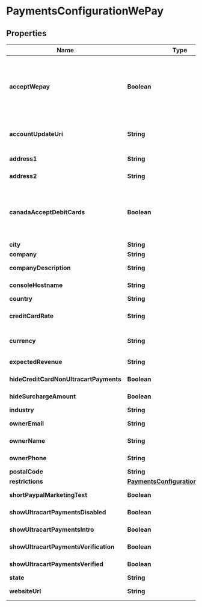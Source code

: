 
# PaymentsConfigurationWePay

## Properties
Name | Type | Description | Notes
------------ | ------------- | ------------- | -------------
**acceptWepay** | **Boolean** | Master flag indicating this merchant accepts UltraCart Payments WePay |  [optional]
**accountUpdateUri** | **String** | URI for updating the WePay account |  [optional]
**address1** | **String** | Address line 1 |  [optional]
**address2** | **String** | Address line 2 |  [optional]
**canadaAcceptDebitCards** | **Boolean** | For Canadian merchants, true if they wish to accept debit cards |  [optional]
**city** | **String** | City |  [optional]
**company** | **String** | Company |  [optional]
**companyDescription** | **String** | Company description |  [optional]
**consoleHostname** | **String** | Console hostname |  [optional]
**country** | **String** | Country |  [optional]
**creditCardRate** | **String** | WePay credit card rate |  [optional]
**currency** | **String** | Base currency for transactions |  [optional]
**expectedRevenue** | **String** | Expected Revenue |  [optional]
**hideCreditCardNonUltracartPayments** | **Boolean** | Internal flag to aid UI |  [optional]
**hideSurchargeAmount** | **Boolean** | Internal flag to aid UI |  [optional]
**industry** | **String** | Industry |  [optional]
**ownerEmail** | **String** | Owner email |  [optional]
**ownerName** | **String** | Owner name |  [optional]
**ownerPhone** | **String** | Owner phone |  [optional]
**postalCode** | **String** | Postal code |  [optional]
**restrictions** | [**PaymentsConfigurationRestrictions**](PaymentsConfigurationRestrictions.md) |  |  [optional]
**shortPaypalMarketingText** | **Boolean** | Internal UI aid |  [optional]
**showUltracartPaymentsDisabled** | **Boolean** | Internal flag to aid UI |  [optional]
**showUltracartPaymentsIntro** | **Boolean** | Internal flag to aid UI |  [optional]
**showUltracartPaymentsVerification** | **Boolean** | Internal flag to aid UI |  [optional]
**showUltracartPaymentsVerified** | **Boolean** | Internal flag to aid UI |  [optional]
**state** | **String** | State |  [optional]
**websiteUrl** | **String** | Website URL |  [optional]



